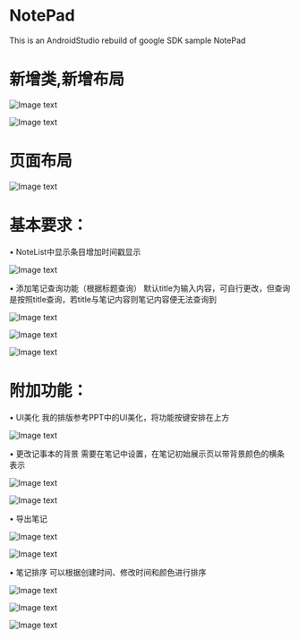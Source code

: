 # NotePad
This is an AndroidStudio rebuild of google SDK sample NotePad
# 新增类,新增布局
![Image text](https://raw.githubusercontent.com/cqm123456/NotePad/master/images/Newclass.jpg)

![Image text](https://raw.githubusercontent.com/cqm123456/NotePad/master/images/Newlayout.jpg)

# 页面布局
![Image text](https://raw.githubusercontent.com/cqm123456/NotePad/master/images/Pagelayout.jpg)

# 基本要求：
• NoteList中显示条目增加时间戳显示

![Image text](https://raw.githubusercontent.com/cqm123456/NotePad/master/images/Timestamp.jpg)

• 添加笔记查询功能（根据标题查询）
默认title为输入内容，可自行更改，但查询是按照title查询，若title与笔记内容则笔记内容便无法查询到

![Image text](https://raw.githubusercontent.com/cqm123456/NotePad/master/images/Notequery1.jpg)

![Image text](https://raw.githubusercontent.com/cqm123456/NotePad/master/images/Notequery2.jpg)

![Image text](https://raw.githubusercontent.com/cqm123456/NotePad/master/images/Notequery3.jpg)

# 附加功能：
• UI美化
我的排版参考PPT中的UI美化，将功能按键安排在上方

![Image text](https://raw.githubusercontent.com/cqm123456/NotePad/master/images/UIbeautification.jpg)

• 更改记事本的背景
需要在笔记中设置，在笔记初始展示页以带背景颜色的横条表示

![Image text](https://raw.githubusercontent.com/cqm123456/NotePad/master/images/backgroundreplacement1.jpg)

![Image text](https://raw.githubusercontent.com/cqm123456/NotePad/master/images/backgroundreplacement2.jpg)

• 导出笔记

![Image text](https://raw.githubusercontent.com/cqm123456/NotePad/master/images/Exportnotes1.jpg)

![Image text](https://raw.githubusercontent.com/cqm123456/NotePad/master/images/Exportnotes2.jpg)

• 笔记排序
可以根据创建时间、修改时间和颜色进行排序

![Image text](https://raw.githubusercontent.com/cqm123456/NotePad/master/images/Createtimesort.jpg)

![Image text](https://raw.githubusercontent.com/cqm123456/NotePad/master/images/ModifytimeSort.jpg)

![Image text](https://raw.githubusercontent.com/cqm123456/NotePad/master/images/Colorsorting.jpg)
